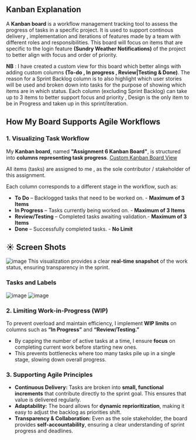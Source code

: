 ## Kanban Explanation

A **Kanban board** is a workflow management tracking tool to assess the progress of tasks in a specific project. It is used to 
support continous delivery , implementation and iterations of features made by a team with different roles and responsibilities.
This board will focus on items that are specific to the login feature **(Sundry Weather Notifications)** of the project to better align with focus and order of priority.

**NB** : I have created a custom view for this board which better alings with adding custom columns **(To-do , In progress , Review|Testing & Done)**. The reason for a Sprint Backlog column is to also highlight which user stories will be used and broken down into tasks for the purpose of showing which items are in which status. Each column (excluding Sprint Backlog) can take up to 3 items to better support focus and priority , Design is the only item to be in Progress and taken up in this sprint/iteration.


## How My Board Supports Agile Workflows

### 1. Visualizing Task Workflow
My **Kanban board**, named **"Assignment 6 Kanban Board"**, is structured into **columns representing task progress**. [Custom Kanban Board View](https://github.com/users/mehluli-dlamini-219105359/projects/1/views/9)

All items (tasks) are assigned to me , as the sole contributor / stakeholder of this assignment. 

Each column corresponds to a different stage in the workflow, such as:
- **To Do** – Backlogged tasks that need to be worked on. - **Maximum of 3 Items**
- **In Progress** – Tasks currently being worked on. - **Maximum of 3 Items**
- **Review/Testing** – Completed tasks awaiting validation.- **Maximum of 3 Items** 
- **Done** – Successfully completed tasks. - **No Limit** 

## ☀️ Screen Shots 
![image](https://github.com/user-attachments/assets/ad234ecf-b84e-4073-98ce-7eaa440a747f)
This visualization provides a clear **real-time snapshot** of the work status, ensuring transparency in the sprint.
### Tasks and Labels
![image](https://github.com/user-attachments/assets/6f0cc165-6a48-4fd9-b69b-43684c2fdfb6)
![image](https://github.com/user-attachments/assets/7c9f4ac7-4d05-407b-a73a-7d13dad57992)

### 2. Limiting Work-in-Progress (WIP)
To prevent overload and maintain efficiency, I implement **WIP limits** on columns such as **“In Progress”** and **“Review/Testing.”**
- By capping the number of active tasks at a time, I ensure **focus** on completing current work before starting new ones.
- This prevents bottlenecks where too many tasks pile up in a single stage, slowing down overall progress.

### 3. Supporting Agile Principles
- **Continuous Delivery:** Tasks are broken into **small, functional increments** that contribute directly to the sprint goal. This ensures that value is delivered regularly.
- **Adaptability:** The board allows for **dynamic reprioritization**, making it easy to adjust the backlog as priorities shift.
- **Transparency & Collaboration:** Even as the sole stakeholder, the board provides **self-accountability**, ensuring a clear understanding of sprint progress and deadlines.







